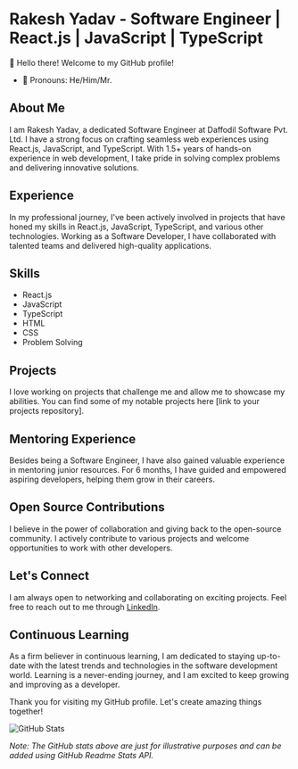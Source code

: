 
# Rakesh Yadav - Software Engineer | React.js | JavaScript | TypeScript

👋 Hello there! Welcome to my GitHub profile!
- 💬 Pronouns: He/Him/Mr.
## About Me

I am Rakesh Yadav, a dedicated Software Engineer at Daffodil Software Pvt. Ltd. I have a strong focus on crafting seamless web experiences using React.js, JavaScript, and TypeScript. With 1.5+ years of hands-on experience in web development, I take pride in solving complex problems and delivering innovative solutions.

## Experience

In my professional journey, I've been actively involved in projects that have honed my skills in React.js, JavaScript, TypeScript, and various other technologies. Working as a Software Developer, I have collaborated with talented teams and delivered high-quality applications.

## Skills

- React.js
- JavaScript
- TypeScript
- HTML
- CSS
- Problem Solving

## Projects

I love working on projects that challenge me and allow me to showcase my abilities. You can find some of my notable projects here [link to your projects repository].

## Mentoring Experience

Besides being a Software Engineer, I have also gained valuable experience in mentoring junior resources. For 6 months, I have guided and empowered aspiring developers, helping them grow in their careers.

## Open Source Contributions

I believe in the power of collaboration and giving back to the open-source community. I actively contribute to various projects and welcome opportunities to work with other developers.

## Let's Connect

I am always open to networking and collaborating on exciting projects. Feel free to reach out to me through [LinkedIn](https://www.linkedin.com/in/rakeshyadav01/).

## Continuous Learning

As a firm believer in continuous learning, I am dedicated to staying up-to-date with the latest trends and technologies in the software development world. Learning is a never-ending journey, and I am excited to keep growing and improving as a developer.

Thank you for visiting my GitHub profile. Let's create amazing things together!

![GitHub Stats](https://github-readme-stats.vercel.app/api?username=Er-Rakesh-Yadav&show_icons=true&theme=radical)

*Note: The GitHub stats above are just for illustrative purposes and can be added using GitHub Readme Stats API.*



